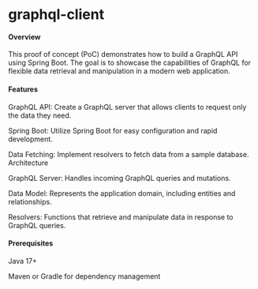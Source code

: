 # graphql-client

#### **Overview**

This proof of concept (PoC) demonstrates how to build a GraphQL API using Spring Boot. The goal is to showcase the capabilities of GraphQL for flexible data retrieval and manipulation in a modern web application.

#### **Features**

GraphQL API: Create a GraphQL server that allows clients to request only the data they need.

Spring Boot: Utilize Spring Boot for easy configuration and rapid development.

Data Fetching: Implement resolvers to fetch data from a sample database.
Architecture

GraphQL Server: Handles incoming GraphQL queries and mutations.

Data Model: Represents the application domain, including entities and relationships.

Resolvers: Functions that retrieve and manipulate data in response to GraphQL queries.

#### **Prerequisites**

Java 17+

Maven or Gradle for dependency management